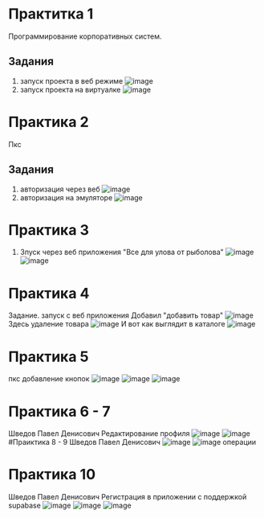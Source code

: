 # Практитка 1

Программирование корпоративных систем.

## Задания


1. запуск проекта в веб режиме
![image](https://github.com/user-attachments/assets/8e23b5fc-b7b9-40e5-b912-c43948ee936c)
2. запуск проекта на виртуалке
![image](https://github.com/user-attachments/assets/924edca1-f2a8-4dd1-9e47-70e25e422a22)
# Практика 2
Пкс
## Задания 
1. авторизация через веб
![image](https://github.com/user-attachments/assets/36541df7-c3df-42cc-88dd-775f03e0737b)
2. авторизация на эмуляторе 
![image](https://github.com/user-attachments/assets/794e6c41-d574-4140-a1eb-c68c316722ee)

# Практика 3
1. Зпуск через веб приложения "Все для улова от рыболова"
![image](https://github.com/user-attachments/assets/dcd4e639-34ed-437c-8c2d-28c7e5583cfe)
![image](https://github.com/user-attachments/assets/e7773bb0-ddd4-4920-9ca4-64bad2daf381)
# Практика 4
Задание.
запуск с веб приложения
Добавил "добавить товар"
![image](https://github.com/user-attachments/assets/ea1a319b-576f-4d6f-a7f8-a148af515b74)
Здесь удаление товара
![image](https://github.com/user-attachments/assets/b1e2bee7-f3f5-42f0-aae8-4ea6cbd498dd)
И вот как выглядит в каталоге
![image](https://github.com/user-attachments/assets/41ee2a86-e7c2-47ba-b3fd-ce1ea6528cd9)
# Практика 5
пкс
добавление кнопок
![image](https://github.com/user-attachments/assets/db140a77-28c3-4608-b800-2df3159dbe75)
![image](https://github.com/user-attachments/assets/81b0ee9e-f48a-4218-8ff5-ad5150e61664)
![image](https://github.com/user-attachments/assets/431a99d3-7bb3-4e4d-ab6f-bd783e031bab)

# Практика 6 - 7 
Шведов Павел Денисович
Редактирование профиля
![image](https://github.com/user-attachments/assets/0a2b5c5e-6dd9-44ba-a86e-5920c1e46c12)
![image](https://github.com/user-attachments/assets/37f6a93d-4bbc-41c3-965d-bfe940dd6d42)
#Праиктика 8 - 9
Шведов Павел Денисович
![image](https://github.com/user-attachments/assets/daa7ca2c-d7b0-4ce5-8939-8397c6632da0)
![image](https://github.com/user-attachments/assets/f05768cc-c2c0-4c5f-94bb-992233c9da04)
операции
# Практика 10
Шведов Павел Денисович
Регистрация в приложении с поддержкой supabase
![image](https://github.com/user-attachments/assets/a02833f0-c440-4c72-b7ac-d9baa02d3fcd)
![image](https://github.com/user-attachments/assets/f7400ecf-627f-4f85-8d22-e1ead8b31483)
![image](https://github.com/user-attachments/assets/9f75ffe8-1f50-4046-8718-adc5d4628da0)






